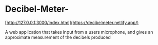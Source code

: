 # Decibel-Meter-
[http://127.0.0.1:3000/index.html](https://decibelmeter.netlify.app/)

A web application that takes input from a users microphone, and gives an approximate measurement of the decibels produced
